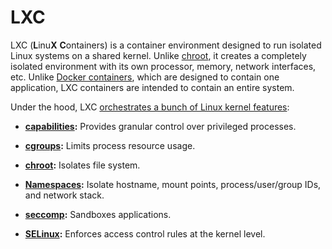 # LXC

LXC (<b>L</b>inu<b>X</b> <b>C</b>ontainers) is a container environment designed to run isolated Linux systems on a shared kernel. Unlike [chroot](chroot.md), it creates a completely isolated environment with its own processor, memory, network interfaces, etc. Unlike [Docker containers](Docker/Introduction.md), which are designed to contain one application, LXC containers are intended to contain an entire system.

Under the hood, LXC [orchestrates a bunch of Linux kernel features][lxc-intro]:

*   **[capabilities][capabilities]:** Provides granular control over privileged processes.

*   **[cgroups][cgroups]:** Limits process resource usage.

*   **[chroot](../chroot/Introduction.md):** Isolates file system.

*   **[Namespaces][linux-namespaces]:** Isolate hostname, mount points, process/user/group IDs, and network stack.

*   **[seccomp][seccomp]:** Sandboxes applications.

*   **[SELinux][selinux]:** Enforces access control rules at the kernel level.

[capabilities]: http://man7.org/linux/man-pages/man7/capabilities.7.html
[cgroups]: https://en.wikipedia.org/wiki/Cgroups
[linux-namespaces]: https://en.wikipedia.org/wiki/Linux_namespaces
[lxc-intro]: https://linuxcontainers.org/lxc/introduction/
[seccomp]: https://en.wikipedia.org/wiki/Seccomp
[selinux]: https://en.wikipedia.org/wiki/Security-Enhanced_Linux
